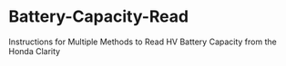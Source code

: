 # Battery-Capacity-Read
Instructions for Multiple Methods to Read HV Battery Capacity from the Honda Clarity
